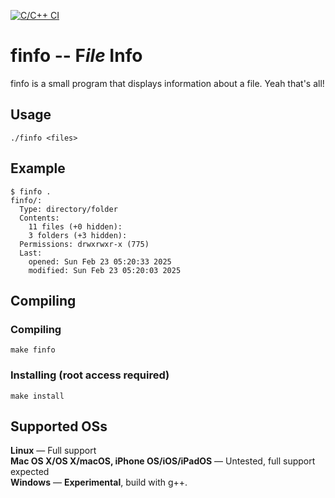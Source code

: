 [![C/C++ CI](https://github.com/pavlik-dev/finfo/actions/workflows/c-cpp.yml/badge.svg)](https://github.com/pavlik-dev/finfo/actions/workflows/c-cpp.yml)

# finfo -- F*ile* Info
finfo is a small program that displays information about a file. Yeah that's all!

## Usage
```
./finfo <files>
```

## Example
```
$ finfo .
finfo/:
  Type: directory/folder
  Contents:
    11 files (+0 hidden):
    3 folders (+3 hidden):
  Permissions: drwxrwxr-x (775)
  Last:
    opened: Sun Feb 23 05:20:33 2025
    modified: Sun Feb 23 05:20:03 2025
```

## Compiling
### Compiling
```shell
make finfo
```

### Installing (root access required)
```shell
make install
```

## Supported OSs
**Linux** &mdash; Full support\
**Mac OS X/OS X/macOS, iPhone OS/iOS/iPadOS** &mdash; Untested, full support expected\
**Windows** &mdash; **Experimental**, build with g++.
